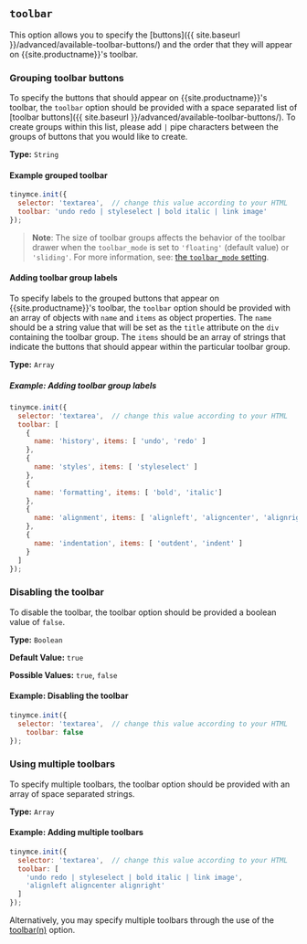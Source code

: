 ## `toolbar`

This option allows you to specify the [buttons]({{ site.baseurl }}/advanced/available-toolbar-buttons/) and the order that they will appear on {{site.productname}}'s toolbar.

### Grouping toolbar buttons

To specify the buttons that should appear on {{site.productname}}'s toolbar, the `toolbar` option should be provided with a space separated list of [toolbar buttons]({{ site.baseurl }}/advanced/available-toolbar-buttons/). To create groups within this list, please add `|` pipe characters between the groups of buttons that you would like to create.

**Type:** `String`

#### Example grouped toolbar

```js
tinymce.init({
  selector: 'textarea',  // change this value according to your HTML
  toolbar: 'undo redo | styleselect | bold italic | link image'
});
```

> **Note**: The size of toolbar groups affects the behavior of the toolbar drawer when the `toolbar_mode` is set to `'floating'` (default value) or `'sliding'`. For more information, see: [the `toolbar_mode` setting]({{site.baseurl}}/configure/editor-appearance/#toolbar_mode).

#### Adding toolbar group labels

To specify labels to the grouped buttons that appear on {{site.productname}}'s toolbar, the `toolbar` option should be provided with an array of objects with `name` and `items` as object properties. The `name` should be a string value that will be set as the `title` attribute on the `div` containing the toolbar group. The `items` should be an array of strings that indicate the buttons that should appear within the particular toolbar group.

**Type:** `Array`

##### Example: Adding toolbar group labels

```js
tinymce.init({
  selector: 'textarea',  // change this value according to your HTML
  toolbar: [
    {
      name: 'history', items: [ 'undo', 'redo' ]
    },
    {
      name: 'styles', items: [ 'styleselect' ]
    },
    {
      name: 'formatting', items: [ 'bold', 'italic']
    },
    {
      name: 'alignment', items: [ 'alignleft', 'aligncenter', 'alignright', 'alignjustify' ]
    },
    {
      name: 'indentation', items: [ 'outdent', 'indent' ]
    }
  ]
});
```

### Disabling the toolbar

To disable the toolbar, the toolbar option should be provided a boolean value of `false`.

**Type:** `Boolean`

**Default Value:** `true`

**Possible Values:** `true`, `false`

#### Example: Disabling the toolbar

```js
tinymce.init({
  selector: 'textarea',  // change this value according to your HTML
    toolbar: false
});
```

### Using multiple toolbars

To specify multiple toolbars, the toolbar option should be provided with an array of space separated strings.

**Type:** `Array`

#### Example: Adding multiple toolbars

```js
tinymce.init({
  selector: 'textarea',  // change this value according to your HTML
  toolbar: [
    'undo redo | styleselect | bold italic | link image',
    'alignleft aligncenter alignright'
  ]
});
```

Alternatively, you may specify multiple toolbars through the use of the [toolbar(n)](#toolbarn) option.
